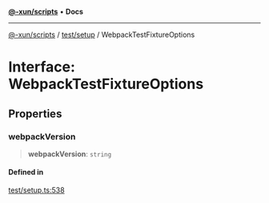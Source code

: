 [**@-xun/scripts**](../../../README.md) • **Docs**

***

[@-xun/scripts](../../../README.md) / [test/setup](../README.md) / WebpackTestFixtureOptions

# Interface: WebpackTestFixtureOptions

## Properties

### webpackVersion

> **webpackVersion**: `string`

#### Defined in

[test/setup.ts:538](https://github.com/Xunnamius/xscripts/blob/326b67f320920677552b3ade3981268ca8a3447c/test/setup.ts#L538)
